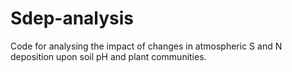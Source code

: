 # Sdep-analysis

Code for analysing the impact of changes in atmospheric S and N deposition upon soil pH and plant communities.
